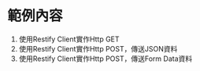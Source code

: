 # 範例內容

1. 使用Restify Client實作Http GET
2. 使用Restify Client實作Http POST，傳送JSON資料
3. 使用Restify Client實作Http POST，傳送Form Data資料